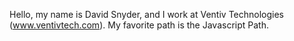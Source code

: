 Hello, my name is David Snyder, and I work at Ventiv Technologies (www.ventivtech.com).
My favorite path is the Javascript Path.

